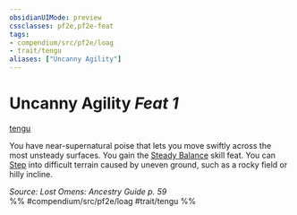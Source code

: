 ```yaml
---
obsidianUIMode: preview
cssclasses: pf2e,pf2e-feat
tags:
- compendium/src/pf2e/loag
- trait/tengu
aliases: ["Uncanny Agility"]
---
```

# Uncanny Agility  *Feat 1*  
[tengu](rules/traits/tengu-b1.md "Tengu Ancestry & Heritage Trait")  


You have near-supernatural poise that lets you move swiftly across the most unsteady surfaces. You gain the [Steady Balance](compendium/feats/steady-balance.md) skill feat. You can [Step](rules/actions/step.md) into difficult terrain caused by uneven ground, such as a rocky field or hilly incline.

*Source: Lost Omens: Ancestry Guide p. 59*  
%% #compendium/src/pf2e/loag #trait/tengu %%